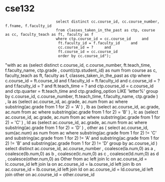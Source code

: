 <!--
 * @Author: your name
 * @Date: 2018-06-08 11:54:28
 * @LastEditTime: 2021-06-11 08:42:34
 * @LastEditors: Please set LastEditors
 * @Description: In User Settings Edit
 * @FilePath: /webapps/CSE132B-master/README.md
-->
# cse132
						   select distinct cc.course_id, cc.course_number, f.fname, f.faculty_id  
						   from classes_taken_in_the_past as ctp, course as cc, faculty_teach as ft, faculty as f 
						   where ctp.course_id = cc.course_id     and
						    ft.faculty_id = f.faculty_id     and
							cc.course_id = ?     and
							ft.course_id = cc.course_id 
							order by cc.course_id");


"with 
ac as (select distinct c.course_id, c.course_number, ft.teach_time, f.faculty_name, ctp.grade , count(ctp.student_id) as num from course as c, faculty_teach as ft, faculty as f, classes_taken_in_the_past as ctp where c.course_id = ft.course_id     and f.faculty_id = ft.faculty_id     and c.course_id = ?     and f.faculty_id = ?     and ft.teach_time = ?     and ctp.course_id = c.course_id     and ctp.quarter = ft.teach_time     and ctp.grading_option LIKE 'letter%' group by c.course_id, c.course_number, ft.teach_time, f.faculty_name, ctp.grade )  ,
la as (select ac.course_id, ac.grade, ac.num from ac where substring(ac.grade from 1 for 2) = 'A' ) , 
lb as (select ac.course_id, ac.grade, ac.num from ac where substring(ac.grade from 1 for 2) = 'B' ) , 
lc as (select ac.course_id, ac.grade, ac.num from ac where substring(ac.grade from 1 for 2) = 'C' ) , ld as (select ac.course_id, ac.grade, ac.num from ac where substring(ac.grade from 1 for 2) = 'D' )   , 
other as (     select ac.course_id, sum(ac.num) as num from ac where substring(ac.grade from 1 for 2) != 'C' and substring(ac.grade from 1 for 2) != 'A' and substring(ac.grade from 1 for 2) != 'B' and substring(ac.grade from 1 for 2) != 'D' group by ac.course_id  )  
select distinct ac.course_id, ac.course_number  , coalesce(la.num,0) as a  , coalesce(lb.num,0) as b  , coalesce(lc.num,0) as c , coalesce(ld.num,0) as d , coalesce(other.num,0) as Other from  ac   left join lc on ac.course_id = lc.course_id  left join la on ac.course_id = la.course_id   left join lb on ac.course_id = lb.course_id    left join ld on ac.course_id = ld.course_id    left join other on ac.course_id = other.course_id 


		
                    





                    
                    
